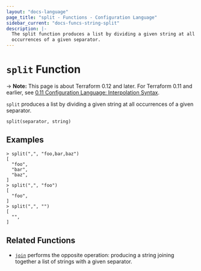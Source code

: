 ```yaml
---
layout: "docs-language"
page_title: "split - Functions - Configuration Language"
sidebar_current: "docs-funcs-string-split"
description: |-
  The split function produces a list by dividing a given string at all
  occurrences of a given separator.
---
```


# `split` Function

-> **Note:** This page is about Terraform 0.12 and later. For Terraform 0.11 and
earlier, see
[0.11 Configuration Language: Interpolation Syntax](../../configuration-0-11/interpolation.html).

`split` produces a list by dividing a given string at all occurrences of a
given separator.

```hcl
split(separator, string)
```

## Examples

```
> split(",", "foo,bar,baz")
[
  "foo",
  "bar",
  "baz",
]
> split(",", "foo")
[
  "foo",
]
> split(",", "")
[
  "",
]
```

## Related Functions

* [`join`](./join.html) performs the opposite operation: producing a string
  joining together a list of strings with a given separator.
